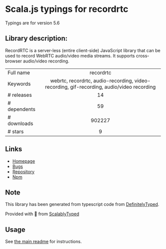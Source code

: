 
# Scala.js typings for recordrtc

Typings are for version 5.6

## Library description:
RecordRTC is a server-less (entire client-side) JavaScript library that can be used to record WebRTC audio/video media streams. It supports cross-browser audio/video recording.

|                    |                 |
| ------------------ | :-------------: |
| Full name          | recordrtc |
| Keywords           | webrtc, recordrtc, audio-recording, video-recording, gif-recording, audio/video recording |
| # releases         | 14 |
| # dependents       | 59 |
| # downloads        | 902227 |
| # stars            | 9 |

## Links
- [Homepage](http://RecordRTC.org/)
- [Bugs](https://github.com/muaz-khan/RecordRTC/issues)
- [Repository](https://github.com/muaz-khan/RecordRTC)
- [Npm](https://www.npmjs.com/package/recordrtc)
    


## Note
This library has been generated from typescript code from [DefinitelyTyped](https://definitelytyped.org).

Provided with :purple_heart: from [ScalablyTyped](https://github.com/oyvindberg/ScalablyTyped)

## Usage
See [the main readme](../../readme.md) for instructions.


